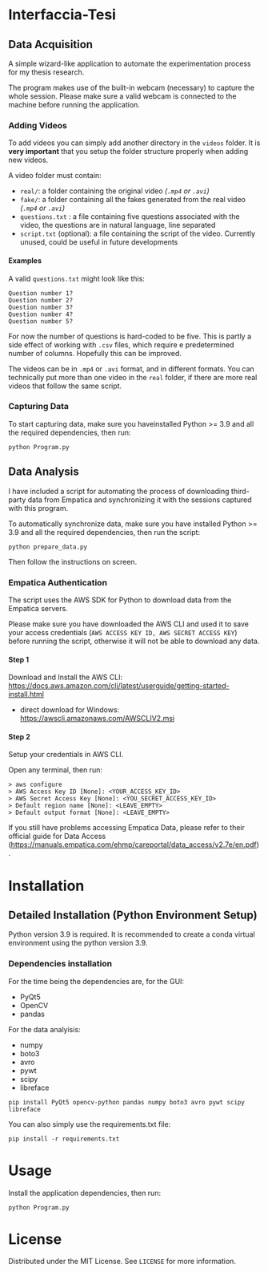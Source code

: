 # Interfaccia-Tesi

## Data Acquisition

A simple wizard-like application to automate the experimentation process for my thesis research.

The program makes use of the built-in webcam (necessary) to capture the whole session. Please make sure a valid webcam is connected to the machine before running the application.

### Adding Videos

To add videos you can simply add another directory in the `videos` folder. It is **very important** that you setup the folder structure properly when adding new videos.

A video folder must contain:
- `real/`: a folder containing the original video *(`.mp4` or `.avi`)*
- `fake/`: a folder containing all the fakes generated from the real video *(`.mp4` or `.avi`)*
- `questions.txt` : a file containing five questions associated with the video, the questions are in natural language, line separated
- `script.txt` (optional): a file containing the script of the video. Currently unused, could be useful in future developments

#### Examples

A valid `questions.txt` might look like this:
```
Question number 1?
Question number 2?
Question number 3?
Question number 4?
Question number 5?
```
For now the number of questions is hard-coded to be five. This is partly a side effect of working with `.csv` files, which require e predetermined number of columns. Hopefully this can be improved.

The videos can be in `.mp4` or `.avi` format, and in different formats. You can technically put more than one video in the `real` folder, if there are more real videos that follow the same script.

### Capturing Data

To start capturing data, make sure you haveinstalled Python >= 3.9 and all the required dependencies, then run:

```
python Program.py
```

## Data Analysis

I have included a script for automating the process of downloading third-party data from Empatica and synchronizing it with the sessions captured with this program.

To automatically synchronize data, make sure you have installed Python >= 3.9 and all the required dependencies, then run the script:

```
python prepare_data.py
```

Then follow the instructions on screen.

### Empatica Authentication

The script uses the AWS SDK for Python to download data from the Empatica servers.

Please make sure you have downloaded the AWS CLI and used it to save your access credentials (`AWS ACCESS KEY ID, AWS SECRET ACCESS KEY`) before running the script, otherwise it will not be able to download any data.

#### Step 1

Download and Install the AWS CLI:
https://docs.aws.amazon.com/cli/latest/userguide/getting-started-install.html

- direct download for Windows:  https://awscli.amazonaws.com/AWSCLIV2.msi

#### Step 2
Setup your credentials in AWS CLI.

Open any terminal, then run:

```
> aws configure
> AWS Access Key ID [None]: <YOUR_ACCESS_KEY_ID>
> AWS Secret Access Key [None]: <YOU_SECRET_ACCESS_KEY_ID>
> Default region name [None]: <LEAVE_EMPTY>
> Default output format [None]: <LEAVE_EMPTY>
```

If you still have problems accessing Empatica Data, please refer to their official guide for Data Access (https://manuals.empatica.com/ehmp/careportal/data_access/v2.7e/en.pdf).

# Installation

## Detailed Installation (Python Environment Setup)

Python version 3.9 is required. It is recommended to create a conda virtual environment using the python version 3.9.

### Dependencies installation

For the time being the dependencies are, for the GUI:
- PyQt5
- OpenCV
- pandas

For the data analyisis:
- numpy
- boto3
- avro
- pywt
- scipy
- libreface

```
pip install PyQt5 opencv-python pandas numpy boto3 avro pywt scipy libreface
```

You can also simply use the requirements.txt file:

```
pip install -r requirements.txt
```

# Usage

Install the application dependencies, then run:

```
python Program.py
```

# License
Distributed under the MIT License. See `LICENSE` for more information.
